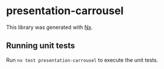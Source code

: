 # presentation-carrousel

This library was generated with [Nx](https://nx.dev).

## Running unit tests

Run `nx test presentation-carrousel` to execute the unit tests.
